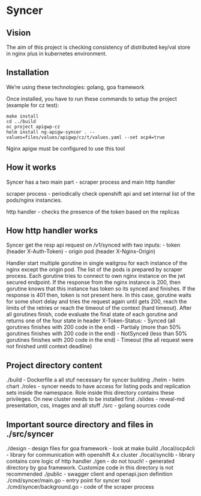 # Syncer

## Vision

The aim of this project is checking consistency of distributed key/val store in nginx plus in kubernetes environment.


## Installation

We’re using these technologies: golang, goa framework

Once installed, you have to run these commands to setup the project (example for cz test):

```shell
make install
cd ../build
oc project apigwp-cz
helm install ng-apigw-syncer . --values=files/values/apigwp/cz/t/values.yaml --set ocp4=true
```

Nginx apigw must be configured to use this tool


## How it works

Syncer has a two main part - scraper process and main http handler

scraper process - periodically check openshift api and set internal list of the pods/nginx instancies.

http handler - checks the presence of the token based on the replicas


## How http handler works 

Syncer get the resp api request on /v1/synced with two inputs:
    - token (header X-Auth-Token)
    - origin pod (header X-Nginx-Origin)

Handler start multiple gorutine in single waitgrou for each instance of the nginx except the origin pod. The list of the pods is prepared by scraper process.
Each gorutine tries to connect to own nginx instance on the jwt secured endpoint. If the response from the nginx instance is 200, then gorutine knows that this
instance has token so its synced and finishes. If the response is 401 then, token is not present here. In this case, gorutine waits for some short delay and tries
the request again until gets 200, reach the limits of the retries or reach the timeout of the context (hard timeout). After all gorutines finish, code evaluate
the final state of each gorutine and returns one of the four state in header X-Token-Status:
    - Synced (all gorutines finishes with 200 code in the end)
    - Partialy (more than 50% gorutines finishes with 200 code in the end)
    - NotSynced (less than 50% gorutines finishes with 200 code in the end)
    - Timeout (the all request were not finished until context deadline)

## Project directory content

./build - Dockerfile a all stuf necessary for syncer building
./helm - helm chart
./roles - syncer needs to have access for listing pods and replication sets inside the namespace. Role inside this directory contains these privileges. On new cluster needs to be installed first
./slides - reveal-md presentation, css, images and all stuff
./src - golang sources code

## Important source directory and files in ./src/syncer

./design - design files for goa framework - look at make build
./local/ocp4cli - library for communication with openshift 4.x cluster
./local/synclib - library contains core logic of http handler
./gen - do not touch! - generated directory by goa framework. Customize code in this directory is not recommended
./public - swagger client and openapi.json definition
./cmd/syncer/main.go - entry point for syncer tool
./cmd/syncer/background.go - code of the scraper process